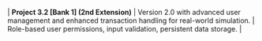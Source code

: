 | **Project 3.2 [Bank 1] (2nd Extension)** | Version 2.0 with advanced user management and enhanced transaction handling for real-world simulation.           | Role-based user permissions, input validation, persistent data storage. |
